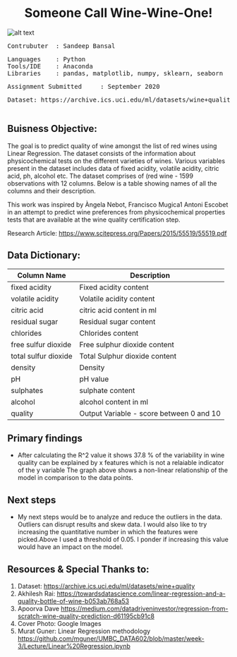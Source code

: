 # <div align="center">Someone Call Wine-Wine-One!
![alt text](https://github.com/Sandeep-Bansal1/Data_Analysis_ML/blob/master/wine%20cover.png?raw=true)

<pre>
Contrubuter  : Sandeep Bansal
</pre>

<pre>
Languages    : Python
Tools/IDE    : Anaconda
Libraries    : pandas, matplotlib, numpy, sklearn, seaborn
</pre>

<pre>
Assignment Submitted     : September 2020
</pre>

<pre>
Dataset: https://archive.ics.uci.edu/ml/datasets/wine+quality

</pre>
## Buisness Objective:
The goal is to predict quality of wine amongst the list of red wines using Linear Regression. The dataset consists of the information about physicochemical tests on the different varieties of wines. Various variables present in the dataset includes data of fixed acidity, volatile acidity, citric acid, ph, alcohol etc. The dataset comprises of (red wine - 1599 observations with 12 columns. Below is a table showing names of all the columns and their description.

This work was inspired by Àngela Nebot, Francisco Mugica1 Antoni Escobet in an attempt to predict wine preferences from physicochemical properties tests that are available at the wine quality certification step.

Research Article: https://www.scitepress.org/Papers/2015/55519/55519.pdf


## Data Dictionary:
| Column Name           | Description                                              |
| -------------         |-------------                                             | 
| fixed acidity         | Fixed acidity content                                    | 
| volatile acidity      | Volatile acidity content                                 |  
| citric acid           | citric acid content in ml                                | 
| residual sugar        | Residual sugar content                                   |   
| chlorides             | Chlorides content                                        |
| free sulfur dioxide   | Free sulphur dioxide content                             |
| total sulfur dioxide  | Total Sulphur dioxide content                            |
| density               | Density                                                  |
| pH                    | pH value                                                 |
| sulphates             | sulphate content                                         |
| alcohol               | alcohol content in ml                                    |
| quality               | Output Variable - score between 0 and 10                 |

## Primary findings

- After calculating the R^2 value it shows 37.8 % of the variability in wine quality can be explained by x features which is not a relaiable indicator of the y variable The graph above shows a non-linear relationship of the model in comparison to the data points. 


## Next steps

- My next steps would be to analyze and reduce the outliers in the data. Outliers can disrupt results and skew data. I would also like to try increasing the quantitative number in which the features were picked.Above I used a threshold of 0.05. I ponder if increasing this value would have an impact on the model.  


## Resources & Special Thanks to: 

1. Dataset:  https://archive.ics.uci.edu/ml/datasets/wine+quality
2. Akhilesh Rai: https://towardsdatascience.com/linear-regression-and-a-quality-bottle-of-wine-b053ab768a53
3. Apoorva Dave https://medium.com/datadriveninvestor/regression-from-scratch-wine-quality-prediction-d61195cb91c8
4. Cover Photo: Google Images
5. Murat Guner: Linear Regression methodology https://github.com/mguner/UMBC_DATA602/blob/master/week-3/Lecture/Linear%20Regression.ipynb
